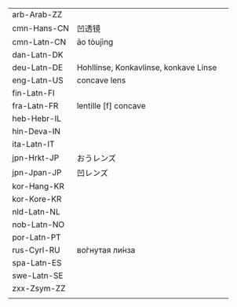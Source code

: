 | | | |
|-|-|-|
| arb-Arab-ZZ |  |  |
| cmn-Hans-CN | 凹透镜 |  |
| cmn-Latn-CN | āo tòujìng |  |
| dan-Latn-DK |  |  |
| deu-Latn-DE | Hohllinse, Konkavlinse, konkave Linse |  |
| eng-Latn-US | concave lens |  |
| fin-Latn-FI |  |  |
| fra-Latn-FR | lentille [f] concave |  |
| heb-Hebr-IL |  |  |
| hin-Deva-IN |  |  |
| ita-Latn-IT |  |  |
| jpn-Hrkt-JP | おうレンズ |  |
| jpn-Jpan-JP | 凹レンズ |  |
| kor-Hang-KR |  |  |
| kor-Kore-KR |  |  |
| nld-Latn-NL |  |  |
| nob-Latn-NO |  |  |
| por-Latn-PT |  |  |
| rus-Cyrl-RU | во́гнутая ли́нза |  |
| spa-Latn-ES |  |  |
| swe-Latn-SE |  |  |
| zxx-Zsym-ZZ |  |  |
|  |  |  |
